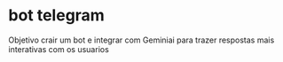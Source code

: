 # bot telegram
Objetivo crair um bot e integrar com Geminiai para trazer respostas mais interativas com os usuarios


## 
